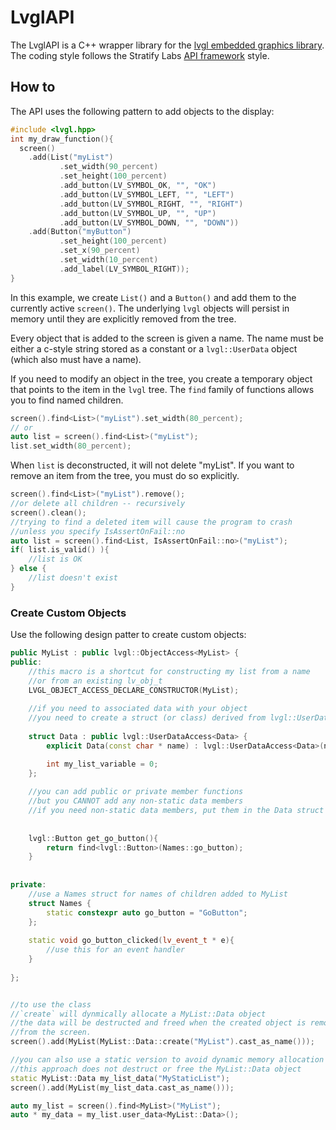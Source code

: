 # LvglAPI

The LvglAPI is a C++ wrapper library for the [lvgl embedded graphics library](https://lvgl.io/). The coding style follows the Stratify Labs [API framework](https://github.com/StratifyLabs/API) style.

## How to

The API uses the following pattern to add objects to the display:

```c++
#include <lvgl.hpp>
int my_draw_function(){
  screen()
    .add(List("myList")
           .set_width(90_percent)
           .set_height(100_percent)
           .add_button(LV_SYMBOL_OK, "", "OK")
           .add_button(LV_SYMBOL_LEFT, "", "LEFT")
           .add_button(LV_SYMBOL_RIGHT, "", "RIGHT")
           .add_button(LV_SYMBOL_UP, "", "UP")
           .add_button(LV_SYMBOL_DOWN, "", "DOWN"))
    .add(Button("myButton")
           .set_height(100_percent)
           .set_x(90_percent)
           .set_width(10_percent)
           .add_label(LV_SYMBOL_RIGHT));
}
```

In this example, we create `List()` and a `Button()` and add them to the currently active `screen()`. The underlying `lvgl` objects will persist in memory until they are explicitly removed from the tree.

Every object that is added to the screen is given a name. The name must be either a c-style string stored as a constant or a `lvgl::UserData` object (which also must have a name).

If you need to modify an object in the tree, you create a temporary object that points to the item in the `lvgl` tree. The `find` family of functions allows you to find named children.

```c++
screen().find<List>("myList").set_width(80_percent);
// or
auto list = screen().find<List>("myList");
list.set_width(80_percent);
```

When `list` is deconstructed, it will not delete "myList". If you want to remove an item from the tree, you must do so explicitly.

```c++
screen().find<List>("myList").remove();
//or delete all children -- recursively
screen().clean();
//trying to find a deleted item will cause the program to crash
//unless you specify IsAssertOnFail::no
auto list = screen().find<List, IsAssertOnFail::no>("myList");
if( list.is_valid() ){
    //list is OK
} else {
    //list doesn't exist
}
```

### Create Custom Objects

Use the following design patter to create custom objects:


```cpp
public MyList : public lvgl::ObjectAccess<MyList> {
public:
    //this macro is a shortcut for constructing my list from a name
    //or from an existing lv_obj_t
    LVGL_OBJECT_ACCESS_DECLARE_CONSTRUCTOR(MyList);
    
    //if you need to associated data with your object
    //you need to create a struct (or class) derived from lvgl::UserDataAccess<>
    
    struct Data : public lvgl::UserDataAccess<Data> {
        explicit Data(const char * name) : lvgl::UserDataAccess<Data>(name){}

        int my_list_variable = 0;
    };
    
    //you can add public or private member functions
    //but you CANNOT add any non-static data members
    //if you need non-static data members, put them in the Data struct
    
    
    lvgl::Button get_go_button(){
        return find<lvgl::Button>(Names::go_button);
    }
    
    
private:
    //use a Names struct for names of children added to MyList
    struct Names {
        static constexpr auto go_button = "GoButton";
    };
    
    static void go_button_clicked(lv_event_t * e){
        //use this for an event handler
    }
    
};


//to use the class
//`create` will dynmically allocate a MyList::Data object
//the data will be destructed and freed when the created object is removed
//from the screen.
screen().add(MyList(MyList::Data::create("MyList").cast_as_name()));

//you can also use a static version to avoid dynamic memory allocation
//this approach does not destruct or free the MyList::Data object
static MyList::Data my_list_data("MyStaticList");
screen().add(MyList(my_list_data.cast_as_name()));

auto my_list = screen().find<MyList>("MyList");
auto * my_data = my_list.user_data<MyList::Data>();

```